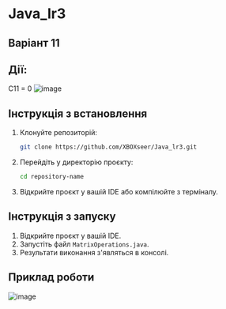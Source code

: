 # Java_lr3
## Варіант 11
## Дії:<br>
C11 = 0
![image](https://github.com/user-attachments/assets/4e275660-c0e5-4107-b402-544fc4f04a00)

## Інструкція з встановлення

1. Клонуйте репозиторій:
    ```bash
    git clone https://github.com/XBOXseer/Java_lr3.git
    ```

2. Перейдіть у директорію проєкту:
    ```bash
    cd repository-name
    ```

3. Відкрийте проєкт у вашій IDE або компілюйте з терміналу.

## Інструкція з запуску

1. Відкрийте проєкт у вашій IDE.
2. Запустіть файл `MatrixOperations.java`.
3. Результати виконання з'являться в консолі.

## Приклад роботи
![image](https://github.com/user-attachments/assets/6a86afc8-b7b1-47bd-a96a-5c0b332a1bbe)
